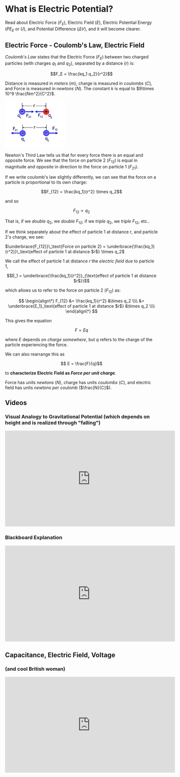 # What is Electric Potential?

Read about Electric Force ($F_E$), Electric Field ($E$), Electric Potential Energy ($PE_E$ or $U$), and Potential Difference ($\Delta V$), and it will become clearer.



## Electric Force - Coulomb's Law, Electric Field

*Coulomb's Law* states that the Electric Force ($F_E$) between two charged particles (with charges $q_1$ and $q_2$), separated by a distance ($r$) is:

$$F_E = \frac{kq_1 q_2}{r^2}$$

Distance is measured in *meters* ($m$), charge is measured in *coulombs* ($C$), and Force is measured in *newtons* ($N$). The constant $k$ is equal to $9\times 10^9 \frac{Nm^2}{C^2}$.

<img src="coulomb1.jpg" width="200" alt="force"/>

Newton's Third Law tells us that for every force there is an equal and opposite force. We see that the force on particle 2 ($F_{12}$) is equal in magnitude and opposite in direction to the force on particle 1 ($F_{21}$).

If we write coulomb's law slightly differently, we can see that the force on a particle is proportional to its own charge:

$$F_{12} = \frac{kq_1}{r^2} \times q_2$$

and so

$$F_{12}\propto q_2$$

That is, if we *double* $q_2$, we *double* $F_{12}$; if we *triple* $q_2$, we *triple* $F_{12}$, etc..

If we think separately about the effect of particle 1 at distance $r$, and particle 2's charge, we see:


$\underbrace{F_{12}}\_\text{Force on particle 2} =  \underbrace{\frac{kq_1}{r^2}}\_\text{effect of particle 1 at distance $r$} \times q_2$

We call the effect of particle 1 at distance $r$ the *electric field* due to particle 1,

$$E_1 = \underbrace{\frac{kq_1}{r^2}}_{\text{effect of particle 1 at distance $r$}}$$

which allows us to refer to the force on particle 2 ($F_{12}$) as:

$$
\begin{align\*}
F_{12} &= \frac{kq_1}{r^2} &\times q_2 \\\\
&= \underbrace{E_1}_\text{effect of particle 1 at distance $r$} &\times q_2 \\\\
\end{align\*}
$$

This gives the equation

$$F = Eq$$

where $E$ depends on *charge somewhere*, but $q$ refers to the charge of the particle experiencing the force.

We can also rearrange this as

$$ E = \frac{F}{q}$$

to **characterize Electric Field as *Force per unit charge***.

Force has units *newtons* ($N$), charge has units *coulombs* ($C$), and electric field has units *newtons per coulomb* ($\frac{N}{C}$).


## Videos

### Visual Analogy to Gravitational Potential (which depends on height and is realized through "falling")
<iframe width="560" height="315" src="https://www.youtube.com/embed/-Rb9guSEeVE?rel=0" frameborder="0" allow="autoplay; encrypted-media" allowfullscreen></iframe>

### Blackboard Explanation

<iframe width="560" height="315" src="https://www.youtube.com/embed/wT9AsY79f1k?rel=0" frameborder="0" allow="autoplay; encrypted-media" allowfullscreen></iframe>

## Capacitance, Electric Field, Voltage
### (and cool British woman)

<iframe width="560" height="315" src="https://www.youtube.com/embed/ZrMltpK6iAw?rel=0" frameborder="0" allow="autoplay; encrypted-media" allowfullscreen></iframe>
